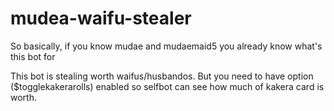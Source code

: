 # mudea-waifu-stealer
So basically, if you know mudae and mudaemaid5 you already know what's this bot for

This bot is stealing worth waifus/husbandos. But you need to have option ($togglekakerarolls) enabled so selfbot can see how much of kakera card is worth.
